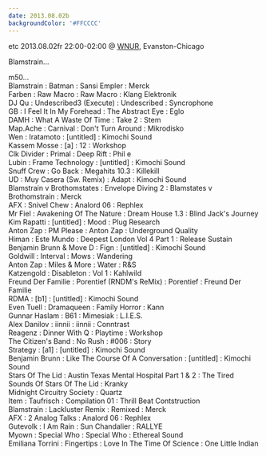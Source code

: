 ```yaml
---
date: 2013.08.02b
backgroundColor: '#FFCCCC'
---
```


etc 2013.08.02fr 22:00-02:00 @ [WNUR](http://www.wnur.org/), Evanston-Chicago  

Blamstrain...  


m50...  
Blamstrain : Batman : Sansi Empler : Merck  
Farben : Raw Macro : Raw Macro : Klang Elektronik  
DJ Qu : Undescribed3 (Execute) : Undescribed : Syncrophone  
GB : I Feel It In My Forehead : The Abstract Eye : Eglo  
DAMH : What A Waste Of Time : Take 2 : Stem  
Map.Ache : Carnival : Don't Turn Around : Mikrodisko  
Wen : Iratamoto : \[untitled\] : Kimochi Sound  
Kassem Mosse : \[a\] : 12 : Workshop  
Clk Divider : Primal : Deep Rift : Phil e  
Lubin : Frame Technology : \[untitled\] : Kimochi Sound  
Snuff Crew : Go Back : Megahits 10.3 : Killekill  
UD : Muy Casera (Sw. Remix) : Adapt : Kimochi Sound  
Blamstrain v Brothomstates : Envelope Diving 2 : Blamstates v Brothomstrain : Merck  
AFX : Snivel Chew : Analord 06 : Rephlex  
Mr Fiel : Awakening Of The Nature : Dream House 1.3 : Blind Jack's Journey  
Kim Rapatti : \[untitled\] : Mood : Plug Research  
Anton Zap : PM Please : Anton Zap : Underground Quality  
Himan : Este Mundo : Deepest London Vol 4 Part 1 : Release Sustain  
Benjamin Brunn & Move D : Fign : \[untitled\] : Kimochi Sound  
Goldwill : Interval : Mows : Wandering  
Anton Zap : Miles & More : Water : R&S  
Katzengold : Disableton : Vol 1 : Kahlwild  
Freund Der Familie : Porentief (RNDM's ReMix) : Porentief : Freund Der Familie  
RDMA : \[b1\] : \[untitled\] : Kimochi Sound  
Even Tuell : Dramaqueen : Family Horror : Kann  
Gunnar Haslam : B61 : Mimesiak : L.I.E.S.  
Alex Danilov : iinnii : iinnii : Conntrast  
Reagenz : Dinner With Q : Playtime : Workshop  
The Citizen's Band : No Rush : #006 : Story  
Strategy : \[a1\] : \[untitled\] : Kimochi Sound  
Benjamin Brunn : Like The Course Of A Conversation : \[untitled\] : Kimochi Sound  
Stars Of The Lid : Austin Texas Mental Hospital Part 1 & 2 : The Tired Sounds Of Stars Of The Lid : Kranky  
Midnight Circuitry Society : Quartz  
Item : Taufrisch : Compilation 01 : Thrill Beat Contstruction  
Blamstrain : Lackluster Remix : Remixed : Merck  
AFX : 2 Analog Talks : Analord 06 : Rephlex  
Gutevolk : I Am Rain : Sun Chandalier : RALLYE  
Myown : Special Who : Special Who : Ethereal Sound  
Emiliana Torrini : Fingertips : Love In The Time Of Science : One Little Indian